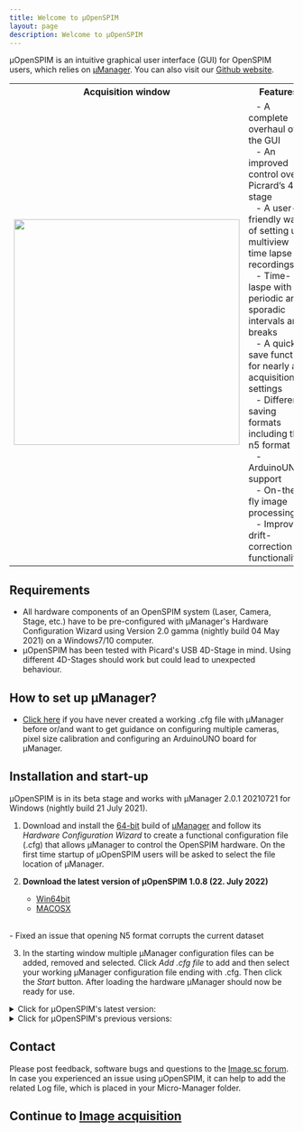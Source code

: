 ```yaml
---
title: Welcome to µOpenSPIM
layout: page
description: Welcome to µOpenSPIM
---
```


µOpenSPIM is an intuitive graphical user interface (GUI) for OpenSPIM users, which relies on [µManager](https://micro-manager.org). You can also visit our [Github website](https://github.com/openspim/micro-OpenSPIM).

<table>
<tr class="header">
<th>Acquisition window</th>
<th>Features</th>
<th>Logo</th>
</tr>

<tr class="odd">
<td align="center"><a href="https://openspim.org/images/Figure5_Acquisition-panel_website.png" target="_blank" title="Click for a higher resolution image"><img src="https://openspim.org/images/Figure5_Acquisition-panel_website.png" width="400"></a></td>
<td align="left">
&nbsp;&nbsp;&nbsp;-   A complete overhaul of the GUI&nbsp;&nbsp;&nbsp;</br>
&nbsp;&nbsp;&nbsp;-   An improved control over Picrard’s 4D-stage&nbsp;&nbsp;&nbsp;</br>
&nbsp;&nbsp;&nbsp;-   A user-friendly way of setting up multiview time lapse recordings&nbsp;&nbsp;&nbsp;</br>
&nbsp;&nbsp;&nbsp;-   Time-laspe with periodic and sporadic intervals and breaks&nbsp;&nbsp;&nbsp;</br>
&nbsp;&nbsp;&nbsp;-   A quick save function for nearly all acquisitions settings&nbsp;&nbsp;&nbsp;</br>
&nbsp;&nbsp;&nbsp;-   Different saving formats including the n5 format&nbsp;&nbsp;&nbsp;</br>
&nbsp;&nbsp;&nbsp;-   ArduinoUNO support&nbsp;&nbsp;&nbsp;</br>
&nbsp;&nbsp;&nbsp;-   On-the-fly image processing&nbsp;&nbsp;&nbsp;</br>
&nbsp;&nbsp;&nbsp;-   Improved drift-correction functionality&nbsp;&nbsp;&nbsp;</br>
<td align="center"><a href="https://openspim.org/images/%C2%B5OS_Logo.png" target="_blank" title="Click for a higher resolution image"><img src="https://openspim.org/images/%C2%B5OS_Logo.png" width="150"></a>
</td>
</tr>
</table>

## Requirements
-   All hardware components of an OpenSPIM system (Laser, Camera, Stage, etc.) have to be pre-configured with µManager's Hardware Configuration Wizard using Version 2.0 gamma (nightly build 04 May 2021) on a Windows7/10 computer.
-   µOpenSPIM has been tested with Picard's USB 4D-Stage in mind. Using different 4D-Stages should work but could lead to unexpected behaviour.

## How to set up µManager?
-   [Click here](/micro-openspim_micromanager-configuration) if you have never created a working .cfg file with µManager before or/and want to get guidance on configuring multiple cameras, pixel size calibration and configuring an ArduinoUNO board for µManager.

## Installation and start-up
µOpenSPIM is in its beta stage and works with µManager 2.0.1 20210721 for Windows (nightly build 21 July 2021).</br>
1.  Download and install the [64-bit](https://valelab4.ucsf.edu/~MM/nightlyBuilds/2.0/Windows/MMSetup_64bit_2.0.1_20210721.exe) build of [µManager](https://micro-manager.org/) and follow its *Hardware Configuration Wizard* to create a functional configuration file (.cfg) that allows µManager to control the OpenSPIM hardware. On the first time startup of µOpenSPIM users will be asked to select the file location of µManager.

2.	**Download the latest version of µOpenSPIM 1.0.8 (22. July 2022)**
	-	[Win64bit](https://github.com/openspim/micro-OpenSPIM/releases/download/v1.0.8/microOpenSPIM_setup_1.0.8.exe)
	-	[MACOSX](https://github.com/openspim/micro-OpenSPIM/releases/download/v1.0.8/microOpenSPIM-1.0.8.dmg)
</br>
	-	Fixed an issue that opening N5 format corrupts the current dataset

3.  In the starting window multiple µManager configuration files can be added, removed and selected. Click *Add .cfg file* to add and then select your working µManager configuration file ending with .cfg. Then click the *Start* button. After loading the hardware µManager should now be ready for use.


<details><summary>Click for µOpenSPIM's latest version:</summary>
<p>

####	1.0.8 (22. July 2022) [Win64bit](https://github.com/openspim/micro-OpenSPIM/releases/download/v1.0.8/microOpenSPIM_setup_1.0.8.exe), [MACOSX](https://github.com/openspim/micro-OpenSPIM/releases/download/v1.0.8/microOpenSPIM-1.0.8.dmg)
-	Fixed an issue that opening N5 format corrupts the current dataset


</p>
</details>

<details><summary>Click for µOpenSPIM's previous versions:</summary>
<p>

####	1.0.7 (17. June 2022) [Win64bit]((https://github.com/openspim/micro-OpenSPIM/releases/download/v1.0.7/OpenSPIM_setup_1.0.7.exe), [MACOSX](https://github.com/openspim/micro-OpenSPIM/releases/download/v1.0.7/microOpenSPIM-1.0.7.dmg)
-	Fixed an Anti-Drift bug
-	Fixed that windows has an issue for generating a jar file

####	1.0.6 (12. April 2022) [Win64bit](https://github.com/openspim/micro-OpenSPIM/releases/download/v1.0.6/microOpenSPIM_setup_1.0.6.exe), [MACOSX](https://github.com/openspim/micro-OpenSPIM/releases/download/v1.0.6/microOpenSPIM-1.0.6.dmg)
-	Major update in PositionList
-	Improved the logic to handle Z-stack setting
-	"Update position" update the position with the current X, Y, R, Z with Z-Stack setting

####	1.0.5 (22. March. 2022) [Win64bit](https://github.com/openspim/micro-OpenSPIM/releases/download/v1.0.5/microOpenSPIM_setup_1.0.5.exe), [MACOSX](https://github.com/openspim/micro-OpenSPIM/releases/download/v1.0.5/microOpenSPIM-1.0.5.dmg)
-	Anti-Drift preprocess: gaussian blur(sigma=2), convolve filter and maximum filter
-	Tickboxes of the positions
-	Fixed wrong percentage indicator
-	Removed the verbose messages
-	Fixed false warning sign that there is the filename already exists
-	Removed null-MPI issue when unchecked MIP option
-	Updated labels for Z-Stacks
-	Added position name and color to distinguish "Stack" and "Position" in the position list
-	Added the name for "Save current position"

####	1.0.4 (15. Nov. 2021) [Win64bit](https://github.com/openspim/micro-OpenSPIM/releases/download/v1.0.4/OpenSPIM_setup_1.0.4.exe), [MACOSX](https://github.com/openspim/micro-OpenSPIM/releases/download/v1.0.4/OpenSPIM-1.0.4.dmg)
-	Save/load functions for beanshell and java script
-	Added example fusion scripts
-	Supported ClijX in script panel
-	Updated help files
-	Added the citation information in LoadingDialog window



</p>
</details>

## Contact

Please post feedback, software bugs and questions to the [Image.sc forum]().</br>
In case you experienced an issue using µOpenSPIM, it can help to add the related Log file, which is placed in your Micro-Manager folder.
</br>
## Continue to [Image acquisition](/micro-openspim_acquisition)
